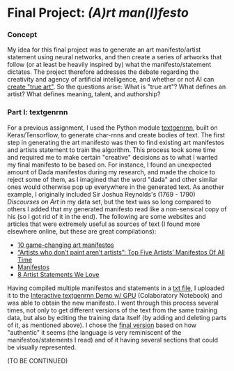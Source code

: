 # Final Project: *(A)rt man(I)festo*  
  
### Concept  
My idea for this final project was to generate an art manifesto/artist statement using neural networks, and then create a series of artworks that follow (or at least be heavily inspired by) what the manifesto/statement dictates. The project therefore addresses the debate regarding the creativity and agency of artificial intelligence, and whether or not AI can [create "true art"](https://blogs.scientificamerican.com/observations/can-ai-create-true-art/). So the questions arise: What is "true art"? What defines an artist? What defines meaning, talent, and authorship?  
  
### Part I: textgenrnn  
For a previous assignment, I used the Python module [textgenrnn](https://github.com/minimaxir/textgenrnn), built on Keras/Tensorflow, to generate char-rnns and create bodies of text. The first step in generating the art manifesto was then to find existing art manifestos and artists statement to train the algorithm. This process took some time and required me to make certain "creative" decisions as to what I wanted my final manifesto to be based on. For instance, I found an unexpected amount of Dada manifestos during my research, and made the choice to reject some of them, as I imagined that the word "dada" and other similar ones would otherwise pop up everywhere in the generated text. As another example, I originally included Sir Joshua Reynolds's (1769 - 1790) *Discourses on Art* in my data set, but the text was so long compared to others I added that my generated manifesto read like a non-sensical copy of his (so I got rid of it in the end). The following are some websites and articles that were extremely useful as sources of text (I found more elsewhere online, but these are great compilations):
* [10 game-changing art manifestos](https://www.royalacademy.org.uk/article/ten-game-changing-manifestos)
* [“Artists who don’t paint aren’t artists”: Top Five Artists’ Manifestos Of All Time](http://www.thedoublenegative.co.uk/2015/10/top-five-artists-manifestos-of-all-time/)
* [Manifestos](https://391.org/manifestos/)
* [8 Artist Statements We Love](http://www.theartleague.org/blog/2015/08/24/artist-statements-we-love/)  
  
Having compiled multiple manifestos and statements in a [txt file](https://github.com/marialauramirabelli/A.rt-I.ntel/blob/master/Final/Found-Manifestos.txt), I uploaded it to the [Interactive textgenrnn Demo w/ GPU](https://drive.google.com/file/d/1mMKGnVxirJnqDViH7BDJxFqWrsXlPSoK/view) (Colaboratory Notebook) and was able to obtain the new manifesto. I went through this process several times, not only to get different versions of the text from the same training data, but also by editing the training data itself (by adding and deleting parts of it, as mentioned above). I chose the [final version](https://github.com/marialauramirabelli/A.rt-I.ntel/blob/master/Final/Chosen-Manifesto.txt) based on how "authentic" it seems (the language is very reminiscent of the manifestos/statements I read) and of it having several sections that could be visually represented.  
  
(TO BE CONTINUED)
